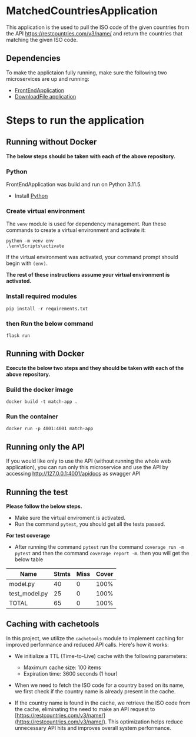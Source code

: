 # MatchedCountriesApplication
This application is the used to pull the ISO code of the given countries from the API https://restcountries.com/v3/name/ and return the countries that matching the given ISO code.

## Dependencies

To make the applictaion fully running, make sure the following two microservices are up and running:

* [FrontEndApplication](https://github.com/mkdadche/FrontEndApplication)
* [DownloadFile application](https://github.com/mkdadche/DownloadFileApplication)

# Steps to run the application
## Running without Docker
**The below steps should be taken with each of the above repository.**
### Python

FrontEndApplication was build and run on Python 3.11.5.

* Install [Python](https://www.python.org/downloads/)

### Create virtual environment

The `venv` module is used for dependency management. Run these commands to create a virtual environment and activate it:

```
python -m venv env
.\env\Scripts\activate
```

If the virtual environment was activated, your command prompt should begin with `(env)`.

**The rest of these instructions assume your virtual environment is activated.**

### Install required modules

```
pip install -r requirements.txt
```

### then Run the below command
```
flask run
```

## Running with Docker
**Execute the below two steps and they should be taken with each of the above repository.**
### Build the docker image
```
docker build -t match-app .
```

### Run the container
```
docker run -p 4001:4001 match-app
```


## Running only the API
If you would like only to use the API (without running the whole web application), you can run only this microservice and use the API by accessing http://127.0.0.1:4001/apidocs as swagger API

## Running the test
**Please follow the below steps.**
* Make sure the virtual enviroment is activated.
* Run the command `pytest`, you should get all the tests passed.

**For test coverage**
* After running the command `pytest` run the command `coverage run -m pytest` and then the command `coverage report -m`. then you will get the below table

| Name         | Stmts | Miss | Cover |
|--------------|-------|------|-------|
| model.py     | 40    | 0    | 100%  |
| test_model.py| 25    | 0    | 100%  |
| TOTAL        | 65    | 0    | 100%  |

## Caching with cachetools

In this project, we utilize the `cachetools` module to implement caching for improved performance and reduced API calls. Here's how it works:

- We initialize a TTL (Time-to-Live) cache with the following parameters:
  - Maximum cache size: 100 items
  - Expiration time: 3600 seconds (1 hour)

- When we need to fetch the ISO code for a country based on its name, we first check if the country name is already present in the cache.

- If the country name is found in the cache, we retrieve the ISO code from the cache, eliminating the need to make an API request to [https://restcountries.com/v3/name/](https://restcountries.com/v3/name/). This optimization helps reduce unnecessary API hits and improves overall system performance.
